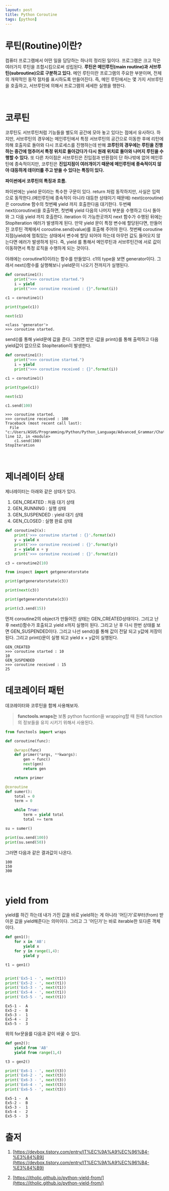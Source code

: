 ```yaml
---
layout: post
title: Python Coroutine
tags: [python]
---
```


# 루틴(Routine)이란?
컴퓨터 프로그램에서 어떤 일을 담당하는 하나의 정리된 일이다. 프로그램은 크고 작은 여러가지 루틴을 조합시킴으로써 성립된다. **루틴은 메인루틴(main routine)과 서브루틴(subroutine)으로 구분하고 있다.** 메인 루틴이란 프로그램의 주요한 부분이며, 전체의 개략적인 동작 절차를 표시하도록 만들어진다. 즉, 메인 루틴에서는 몇 가지 서브루틴을 호출하고, 서브루틴에 의해서 프로그램의 세세한 실행을 행한다.

&nbsp;
&nbsp;
&nbsp;

# 코루틴
코루틴도 서브루틴처럼 기능들을 별도의 공간에 모아 놓고 있다는 점에서 유사하다. 하지만, 서브루틴의 경우에는 메인루틴에서 특정 서브루틴의 공간으로 이동한 후에 리턴에 의해 호출자로 돌아와 다시 프로세스를 진행하는데 반해 **코루틴의 경우에는 루틴을 진행하는 중간에 멈추어서 특정 위치로 돌아갔다가 다시 원래 위치로 돌아와 나머지 루틴을 수행할 수 있다.** 또 다른 차이점은 서브루틴은 진입점과 반환점이 단 하나밖에 없어 메인루틴에 종속적이지만, 코루틴은 **진입지점이 여러개이기 때문에 메인루틴에 종속적이지 않아 대등하게 데이터를 주고 받을 수 있다는 특징이 있다.**

**파이썬에서 코루틴의 특징과 흐름.**

>
파이썬에는 yield 문이라는 특수한 구문이 있다. return 처럼 동작하지만, 사실은 입력으로 동작한다.(메인루틴에 종속적이 아니라 대등한 상태이기 때문에)
next(coroutine)은 coroutine 함수의 첫번째 yield 까지 호출한다음 대기한다. 두번째 next(coroutine)을 호출하면, 첫번째 yield 다음의 나머지 부분을 수행하고 다시 돌아와 그 다음 yield 까지 호출한다. iteration 이 가능한곳까지 next 함수가 수행된 뒤에는 StopIteration 에러가 발생하게 된다.
만약 yield 문이 특정 변수에 할당된다면, 만들어진 코루틴 객체에서 coroutine.send(value)를 호출해 주어야 한다. 첫번째 coroutine 지점(yield)에 멈춰있는 상태에서 변수에 할당 되어야 하는데 아무런 값도 들어오지 않는다면 에러가 발생하게 된다. 즉, yield 를 통해서 메인루틴과 서브루틴간에 서로 값이 이동하면서 특정 로직을 수행하게 되는 것이다.

아래에는 coroutine1()이라는 함수를 만들었다. c1의 type을 보면 generator이다. 그래서 next()함수를 실행해보니 yield문이 나오기 전까지가 실행된다.

~~~python
def coroutine1():
    print(">>> coroutine started.")
    i = yield
    print(">>> coroutine received : {}".format(i))

c1 = coroutine1()

print(type(c1))

next(c1)
~~~

~~~
<class 'generator'>
>>> coroutine started.
~~~

send()를 통해 yield문에 값을 준다. 그러면 받은 i값을 print()를 통해 출력하고 다음 yield값이 없으므로 StopIteration이 발생한다.

~~~python
def coroutine1():
    print(">>> coroutine started.")
    i = yield
    print(">>> coroutine received : {}".format(i))

c1 = coroutine1()

print(type(c1))

next(c1)

c1.send(100)
~~~

~~~
>>> coroutine started.
>>> coroutine received : 100
Traceback (most recent call last):
  File "c:/Users/ASUS/Programming/Python/Python_Language/Advanced_Grammar/Chatper06_02_2_practice.py", line 12, in <module>
    c1.send(100)
StopIteration
~~~
&nbsp;
&nbsp;
&nbsp;

# 제너레이터 상태
제너레이터는 아래와 같은 상태가 있다.

1. GEN_CREATED : 처음 대기 상태
2. GEN_RUNNING : 실행 상태
3. GEN_SUSPENDED : yield 대기 상태
4. GEN_CLOSED : 실행 완료 상태

~~~python
def coroutine2(x):
    print('>>> coroutine started : {}'.format(x))
    y = yield x
    print('>>> coroutine received : {}'.format(y))
    z = yield x + y
    print('>>> coroutine received : {}'.format(z))

c3 = coroutine2(10)

from inspect import getgeneratorstate

print(getgeneratorstate(c3))

print(next(c3))

print(getgeneratorstate(c3))

print(c3.send(15))
~~~
먼저 coroutine2의 object가 만들어진 상태는 GEN_CREATED상태이다. 그리고 난 후 next()함수가 호출되고 yield x까지 실행이 된다.
그리고 난 후 다시 한번 상태를 보면 GEN_SUSPENDED이다. 그리고 나선 send()를 통해 값이 전달 되고 y값에 저장이 된다. 그리고 print()문이 실행 되고 yield x + y값이 실행된다.


~~~
GEN_CREATED
>>> coroutine started : 10
10
GEN_SUSPENDED
>>> coroutine received : 15
25
~~~

# 데코레이터 패턴
데코레이터와 코루틴을 함께 사용해보자.

> **functools.wraps는** 보통 python fucntion을 wrapping할 때 원래 function의 정보들을 유지 시키기 위해서 사용된다.

~~~python
from functools import wraps

def coroutine(func):

    @wraps(func)
    def primer(*args, **kwargs):
        gen = func()
        next(gen)
        return gen

    return primer

@coroutine
def sumer():
    total = 0
    term = 0

    while True:
        term = yield total
        total += term

su = sumer()

print(su.send(100))
print(su.send(50))
~~~

그러면 다음과 같은 결과값이 나온다.
~~~
100
150
300
~~~

&nbsp;
&nbsp;
&nbsp;

# yield from
yield를 하긴 하는데 내가 가진 값을 바로 yield하는 게 아니라 '어딘가'로부터(from) 받아온 값을 yield해준다는 의미이다. 그리고 그 '어딘가'는 바로 iterable한 또다른 객체이다.

~~~python
def gen1():
    for x in 'AB':
        yield x
    for y in range(1,4):
        yield y

t1 = gen1()


print('Ex5-1 - ', next(t1))
print('Ex5-2 - ', next(t1))
print('Ex5-3 - ', next(t1))
print('Ex5-4 - ', next(t1))
print('Ex5-5 - ', next(t1))
~~~

~~~
Ex5-1 -  A
Ex5-2 -  B
Ex5-3 -  1
Ex5-4 -  2
Ex5-5 -  3
~~~

위의 for문을를 다음과 같이 바꿀 수 있다.

~~~python
def gen2():
    yield from 'AB'
    yield from range(1,4)

t3 = gen2()

print('Ex6-1 - ', next(t3))
print('Ex6-2 - ', next(t3))
print('Ex6-3 - ', next(t3))
print('Ex6-4 - ', next(t3))
print('Ex6-5 - ', next(t3))
~~~

~~~
Ex5-1 -  A
Ex5-2 -  B
Ex5-3 -  1
Ex5-4 -  2
Ex5-5 -  3
~~~

# 출저
1. [https://devbox.tistory.com/entry/IT%EC%9A%A9%EC%96%B4-%E3%84%B9](https://devbox.tistory.com/entry/IT%EC%9A%A9%EC%96%B4-%E3%84%B9)

2. [https://itholic.github.io/python-yield-from/](https://itholic.github.io/python-yield-from/)
